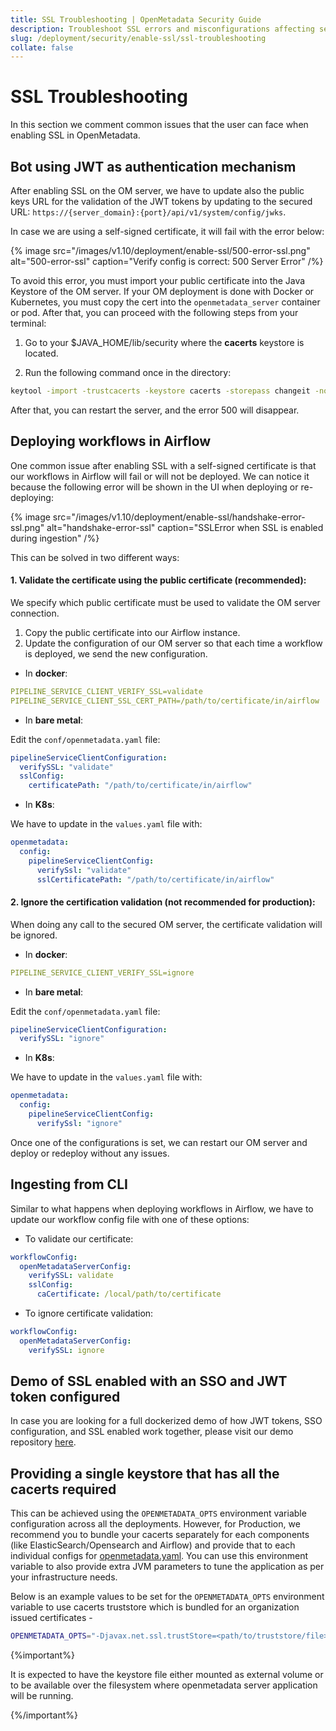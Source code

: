 ```yaml
---
title: SSL Troubleshooting | OpenMetadata Security Guide
description: Troubleshoot SSL errors and misconfigurations affecting secure access to services, ingestion, and the UI.
slug: /deployment/security/enable-ssl/ssl-troubleshooting
collate: false
---
```


# SSL Troubleshooting

In this section we comment common issues that the user can face when enabling SSL in OpenMetadata.

## Bot using JWT as authentication mechanism

After enabling SSL on the OM server, we have to update also the public keys URL for the validation of the JWT tokens by 
updating to the secured URL: `https://{server_domain}:{port}/api/v1/system/config/jwks`.

In case we are using a self-signed certificate, it will fail with the error below:

{% image
src="/images/v1.10/deployment/enable-ssl/500-error-ssl.png"
alt="500-error-ssl"
caption="Verify config is correct: 500 Server Error"
 /%}

To avoid this error, you must import your public certificate into the Java Keystore of the OM server. If your OM 
deployment is done with Docker or Kubernetes, you must copy the cert into the `openmetadata_server` container or pod. 
After that, you can proceed with the following steps from your terminal:

1. Go to your $JAVA_HOME/lib/security where the **cacerts** keystore is located.

2. Run the following command once in the directory:

```bash
keytool -import -trustcacerts -keystore cacerts -storepass changeit -noprompt -alias localhost -file /path/to/public.cert
```

After that, you can restart the server, and the error 500 will disappear.

## Deploying workflows in Airflow

One common issue after enabling SSL with a self-signed certificate is that our workflows in Airflow will fail or will 
not be deployed. We can notice it because the following error will be shown in the UI when deploying or re-deploying:

{% image
src="/images/v1.10/deployment/enable-ssl/handshake-error-ssl.png"
alt="handshake-error-ssl"
caption="SSLError when SSL is enabled during ingestion"
 /%}

This can be solved in two different ways:

#### 1. Validate the certificate using the public certificate (recommended):

We specify which public certificate must be used to validate the OM server connection.

1. Copy the public certificate into our Airflow instance.
2. Update the configuration of our OM server so that each time a workflow is deployed, we send the new configuration.

- In **docker**:

```yaml
PIPELINE_SERVICE_CLIENT_VERIFY_SSL=validate
PIPELINE_SERVICE_CLIENT_SSL_CERT_PATH=/path/to/certificate/in/airflow
```

- In **bare metal**:

Edit the `conf/openmetadata.yaml` file:

```yaml
pipelineServiceClientConfiguration:
  verifySSL: "validate"
  sslConfig:
    certificatePath: "/path/to/certificate/in/airflow"
```

- In **K8s**:

We have to update in the `values.yaml` file with:

```yaml
openmetadata:
  config:
    pipelineServiceClientConfig:
      verifySsl: "validate"
      sslCertificatePath: "/path/to/certificate/in/airflow"
```

#### 2. Ignore the certification validation (not recommended for production):

When doing any call to the secured OM server, the certificate validation will be ignored.

- In **docker**:

```yaml
PIPELINE_SERVICE_CLIENT_VERIFY_SSL=ignore
```

- In **bare metal**:

Edit the `conf/openmetadata.yaml` file:

```yaml
pipelineServiceClientConfiguration:
  verifySSL: "ignore"
```

- In **K8s**:

We have to update in the `values.yaml` file with:

```yaml
openmetadata:
  config:
    pipelineServiceClientConfig:
      verifySsl: "ignore"
```

Once one of the configurations is set, we can restart our OM server and deploy or redeploy without any issues.

## Ingesting from CLI

Similar to what happens when deploying workflows in Airflow, we have to update our workflow config file with one of 
these options:

- To validate our certificate:

```yaml
workflowConfig:
  openMetadataServerConfig:
    verifySSL: validate
    sslConfig:
      caCertificate: /local/path/to/certificate
```

- To ignore certificate validation:

```yaml
workflowConfig:
  openMetadataServerConfig:
    verifySSL: ignore
```

## Demo of SSL enabled with an SSO and JWT token configured 

In case you are looking for a full dockerized demo of how JWT tokens, SSO configuration, and SSL enabled work together,
please visit our demo repository [here](https://github.com/open-metadata/openmetadata-demo/tree/main/sso-with-ssl).

## Providing a single keystore that has all the cacerts required

This can be achieved using the `OPENMETADATA_OPTS` environment variable configuration across all the deployments.
However, for Production, we recommend you to bundle your cacerts separately for each components (like ElasticSearch/Opensearch and Airflow) and provide that to each individual configs for [openmetadata.yaml](https://github.com/open-metadata/OpenMetadata/blob/main/conf/openmetadata.yaml). 
You can use this environment variable to also provide extra JVM parameters to tune the application as per your infrastructure needs.

Below is an example values to be set for the `OPENMETADATA_OPTS` environment variable to use cacerts truststore which is bundled for an organization issued certificates -

```bash
OPENMETADATA_OPTS="-Djavax.net.ssl.trustStore=<path/to/truststore/file> -Djavax.net.ssl.trustStorePassword=<TRUSTSTORE_PASSWORD>"
```

{%important%}

It is expected to have the keystore file either mounted as external volume or to be available over the filesystem where openmetadata server application will be running.

{%/important%}
